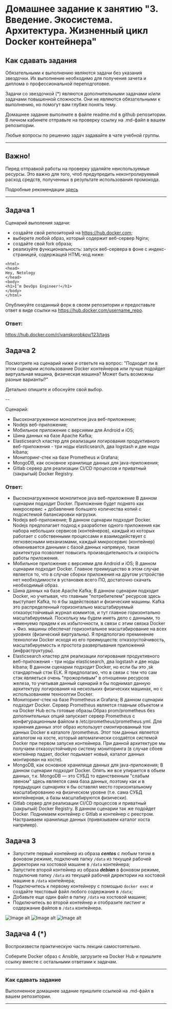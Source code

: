 # Домашнее задание к занятию "3. Введение. Экосистема. Архитектура. Жизненный цикл Docker контейнера"

## Как сдавать задания

Обязательными к выполнению являются задачи без указания звездочки. Их выполнение необходимо для получения зачета и диплома о профессиональной переподготовке.

Задачи со звездочкой (*) являются дополнительными задачами и/или задачами повышенной сложности. Они не являются обязательными к выполнению, но помогут вам глубже понять тему.

Домашнее задание выполните в файле readme.md в github репозитории. В личном кабинете отправьте на проверку ссылку на .md-файл в вашем репозитории.

Любые вопросы по решению задач задавайте в чате учебной группы.

---


## Важно!

Перед отправкой работы на проверку удаляйте неиспользуемые ресурсы.
Это важно для того, чтоб предупредить неконтролируемый расход средств, полученных в результате использования промокода.

Подробные рекомендации [здесь](https://github.com/netology-code/virt-homeworks/blob/virt-11/r/README.md)

---

## Задача 1

Сценарий выполения задачи:

- создайте свой репозиторий на https://hub.docker.com;
- выберете любой образ, который содержит веб-сервер Nginx;
- создайте свой fork образа;
- реализуйте функциональность:
запуск веб-сервера в фоне с индекс-страницей, содержащей HTML-код ниже:
```
<html>
<head>
Hey, Netology
</head>
<body>
<h1>I’m DevOps Engineer!</h1>
</body>
</html>
```
Опубликуйте созданный форк в своем репозитории и предоставьте ответ в виде ссылки на https://hub.docker.com/username_repo.

### Ответ:

https://hub.docker.com/r/ivanskorobkov/123/tags

## Задача 2

Посмотрите на сценарий ниже и ответьте на вопрос:
"Подходит ли в этом сценарии использование Docker контейнеров или лучше подойдет виртуальная машина, физическая машина? Может быть возможны разные варианты?"

Детально опишите и обоснуйте свой выбор.

--

Сценарий:

- Высоконагруженное монолитное java веб-приложение;
- Nodejs веб-приложение;
- Мобильное приложение c версиями для Android и iOS;
- Шина данных на базе Apache Kafka;
- Elasticsearch кластер для реализации логирования продуктивного веб-приложения - три ноды elasticsearch, два logstash и две ноды kibana;
- Мониторинг-стек на базе Prometheus и Grafana;
- MongoDB, как основное хранилище данных для java-приложения;
- Gitlab сервер для реализации CI/CD процессов и приватный (закрытый) Docker Registry.

### Ответ:

- Высоконагруженное монолитное java веб-приложение
В данном сценарии подходит Docker. Приложение будет поднято как микросервис + добавление большего количества копий с подсистемой балансировки нагрузки.
- Nodejs веб-приложение; 
В данном сценарии подходит Docker. Nodejs предполагает подход к разработке одного приложения как набора небольших сервисов (контейнеров), каждый из которых работает с собственными 
процессами и взаимодействует с легковесными механизмами, каждый микросервис (контейнер) обменивается данными с базой данных напрямую, такая архитектура позволяет повысить
производительность и скорость работы приложения.
- Мобильное приложение c версиями для Android и iOS;
В данном сценарии подходит Docker. Главное преимущество в этом случае является то, что в случае сборки приложения на другом устройстве нет необходимости в установке всего ПО, достаточно скачать необходимый образ.
- Шина данных на базе Apache Kafka;
В данном сценарии подходит Docker, но учитывая, что главным "потребителем" ресурсов здесь выступает Kafka, то я бы задействовал и физические машины. Kafka это распределенный горизонтально масштабируемый отказоустойчивый журнал коммитов, и тут главное горизонтально масштабируемый.
Поскольку мы будем иметь дело с данными, то неменуемо придем к их избыточности, в связи с этим связка Docker + Физ. машины обеспечат горизонтальное масштабирование на всех уровнях (физический виртуальны). 
Я предпологаю преминение технологии Docker исходя из его преимуществ: отказоустойчивость, масштабируемость и простота развертывания приложений (инфраструктуры).
- Elasticsearch кластер для реализации логирования продуктивного веб-приложения - три ноды elasticsearch, два logstash и две ноды kibana;
В данном сценарии подходит Docker, но если бы это ,sk стандартный стэк ELK. Я предполагаю, что в связи с тем что сам стэк являеться очень "прожорливым" в отношении ресурсов железа, то учитывая данный сценарий 
я бы поднимал данную архитектуру логирования на нескольких физических машинах, но с использованием техноолгии Docker.
- Мониторинг-стек на базе Prometheus и Grafana;
В данном сценарии подходит Docker. Сервер Prometheus является главным объектом и на Docker Hub есть готовые образы.Образ prom/prometheus без дополнительных опций запускает сервер Prometheus с конфигурационным файлом в  /etc/prometheus/prometheus.yml.
Для хранения данных этот образ использует смонтированный том данных Docker в каталоге /prometheus. Этот том данных является каталогом на хосте, который автоматически создаётся системой Docker при первом запуске контейнера.
При данной архитектуре мы получаем отказоустойчивую систему мониторинга (в случае сбоев контейнер падает, docker подымает новый, каталог данных монтирован на хосте). 
- MongoDB, как основное хранилище данных для java-приложения;
В данном сценарии подходит Docker. Опять же все упирается в обьем данных, т.к. MongoDB — это СУБД то единственным "слабым звеном" здесь является сама база данных, поэтому как и в предыдущих сценариях я бы оставлял место горизонтальному 
масштабированию на физическом уровне (т.е. сама СУБД контейнерная, а базы масштабируются физически).
- Gitlab сервер для реализации CI/CD процессов и приватный (закрытый) Docker Registry.
В данном сценарии так же подойдет Docker. Поднимаем контейнер с Gitlab и контейнер с реестром. Настраиваем хранилище данных (привязываем каталог хоста например).

## Задача 3

- Запустите первый контейнер из образа ***centos*** c любым тэгом в фоновом режиме, подключив папку ```/data``` из текущей рабочей директории на хостовой машине в ```/data``` контейнера;
- Запустите второй контейнер из образа ***debian*** в фоновом режиме, подключив папку ```/data``` из текущей рабочей директории на хостовой машине в ```/data``` контейнера;
- Подключитесь к первому контейнеру с помощью ```docker exec``` и создайте текстовый файл любого содержания в ```/data```;
- Добавьте еще один файл в папку ```/data``` на хостовой машине;
- Подключитесь во второй контейнер и отобразите листинг и содержание файлов в ```/data``` контейнера.

![Image alt](https://github.com/IvanSKorobkov/homework/blob/main/%D0%A1%D0%BD%D0%B8%D0%BC%D0%BE%D0%BA%20%D1%8D%D0%BA%D1%80%D0%B0%D0%BD%D0%B0%20%D0%BE%D1%82%202023-01-28%2021-47-28.png)
![Image alt](https://github.com/IvanSKorobkov/homework/blob/main/%D0%A1%D0%BD%D0%B8%D0%BC%D0%BE%D0%BA%20%D1%8D%D0%BA%D1%80%D0%B0%D0%BD%D0%B0%20%D0%BE%D1%82%202023-01-28%2021-48-29.png)
![Image alt](https://github.com/IvanSKorobkov/homework/blob/main/%D0%A1%D0%BD%D0%B8%D0%BC%D0%BE%D0%BA%20%D1%8D%D0%BA%D1%80%D0%B0%D0%BD%D0%B0%20%D0%BE%D1%82%202023-01-28%2021-48-32.png)

## Задача 4 (*)

Воспроизвести практическую часть лекции самостоятельно.

Соберите Docker образ с Ansible, загрузите на Docker Hub и пришлите ссылку вместе с остальными ответами к задачам.


---

### Как cдавать задание

Выполненное домашнее задание пришлите ссылкой на .md-файл в вашем репозитории.

---
